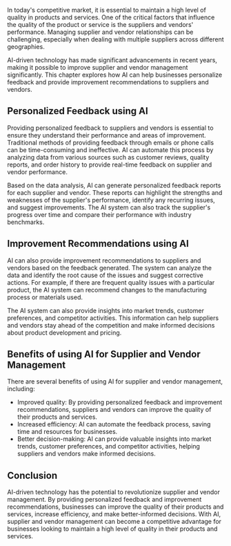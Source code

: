 
In today's competitive market, it is essential to maintain a high level of quality in products and services. One of the critical factors that influence the quality of the product or service is the suppliers and vendors' performance. Managing supplier and vendor relationships can be challenging, especially when dealing with multiple suppliers across different geographies.

AI-driven technology has made significant advancements in recent years, making it possible to improve supplier and vendor management significantly. This chapter explores how AI can help businesses personalize feedback and provide improvement recommendations to suppliers and vendors.

Personalized Feedback using AI
------------------------------

Providing personalized feedback to suppliers and vendors is essential to ensure they understand their performance and areas of improvement. Traditional methods of providing feedback through emails or phone calls can be time-consuming and ineffective. AI can automate this process by analyzing data from various sources such as customer reviews, quality reports, and order history to provide real-time feedback on supplier and vendor performance.

Based on the data analysis, AI can generate personalized feedback reports for each supplier and vendor. These reports can highlight the strengths and weaknesses of the supplier's performance, identify any recurring issues, and suggest improvements. The AI system can also track the supplier's progress over time and compare their performance with industry benchmarks.

Improvement Recommendations using AI
------------------------------------

AI can also provide improvement recommendations to suppliers and vendors based on the feedback generated. The system can analyze the data and identify the root cause of the issues and suggest corrective actions. For example, if there are frequent quality issues with a particular product, the AI system can recommend changes to the manufacturing process or materials used.

The AI system can also provide insights into market trends, customer preferences, and competitor activities. This information can help suppliers and vendors stay ahead of the competition and make informed decisions about product development and pricing.

Benefits of using AI for Supplier and Vendor Management
-------------------------------------------------------

There are several benefits of using AI for supplier and vendor management, including:

* Improved quality: By providing personalized feedback and improvement recommendations, suppliers and vendors can improve the quality of their products and services.
* Increased efficiency: AI can automate the feedback process, saving time and resources for businesses.
* Better decision-making: AI can provide valuable insights into market trends, customer preferences, and competitor activities, helping suppliers and vendors make informed decisions.

Conclusion
----------

AI-driven technology has the potential to revolutionize supplier and vendor management. By providing personalized feedback and improvement recommendations, businesses can improve the quality of their products and services, increase efficiency, and make better-informed decisions. With AI, supplier and vendor management can become a competitive advantage for businesses looking to maintain a high level of quality in their products and services.

